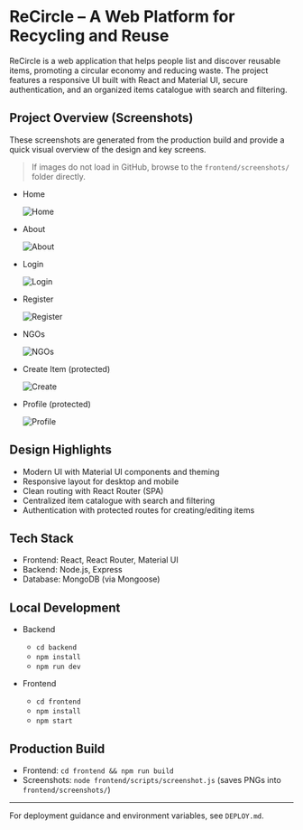 # ReCircle – A Web Platform for Recycling and Reuse

ReCircle is a web application that helps people list and discover reusable items, promoting a circular economy and reducing waste. The project features a responsive UI built with React and Material UI, secure authentication, and an organized items catalogue with search and filtering.

## Project Overview (Screenshots)

These screenshots are generated from the production build and provide a quick visual overview of the design and key screens.

> If images do not load in GitHub, browse to the `frontend/screenshots/` folder directly.

- Home

  ![Home](frontend/screenshots/home.png)

- About

  ![About](frontend/screenshots/about.png)

- Login

  ![Login](frontend/screenshots/login.png)

- Register

  ![Register](frontend/screenshots/register.png)

- NGOs

  ![NGOs](frontend/screenshots/ngos.png)

- Create Item (protected)

  ![Create](frontend/screenshots/create.png)

- Profile (protected)

  ![Profile](frontend/screenshots/profile.png)

## Design Highlights

- Modern UI with Material UI components and theming
- Responsive layout for desktop and mobile
- Clean routing with React Router (SPA)
- Centralized item catalogue with search and filtering
- Authentication with protected routes for creating/editing items

## Tech Stack

- Frontend: React, React Router, Material UI
- Backend: Node.js, Express
- Database: MongoDB (via Mongoose)

## Local Development

- Backend
  - `cd backend`
  - `npm install`
  - `npm run dev`

- Frontend
  - `cd frontend`
  - `npm install`
  - `npm start`

## Production Build

- Frontend: `cd frontend && npm run build`
- Screenshots: `node frontend/scripts/screenshot.js` (saves PNGs into `frontend/screenshots/`)

---

For deployment guidance and environment variables, see `DEPLOY.md`.
